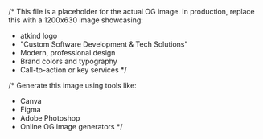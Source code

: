 /* This file is a placeholder for the actual OG image.
   In production, replace this with a 1200x630 image showcasing:
   - atkind logo
   - "Custom Software Development & Tech Solutions"
   - Modern, professional design
   - Brand colors and typography
   - Call-to-action or key services
*/

/* Generate this image using tools like:
   - Canva
   - Figma
   - Adobe Photoshop
   - Online OG image generators
*/
